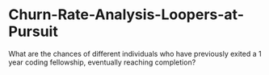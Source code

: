 # Churn-Rate-Analysis-Loopers-at-Pursuit
What are the chances of different individuals who have previously exited a 1 year coding fellowship, eventually reaching completion? 
